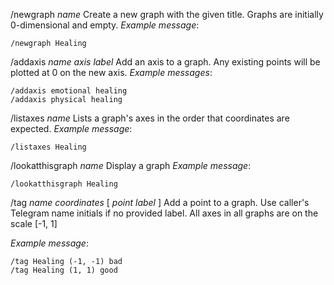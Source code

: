 /newgraph _name_
Create a new graph with the given title. Graphs are initially 0-dimensional and empty.
*Example message*:
```
/newgraph Healing
```

/addaxis _name_ _axis label_
Add an axis to a graph. Any existing points will be plotted at 0 on the new axis.
*Example messages*:
```
/addaxis emotional healing
/addaxis physical healing
```

/listaxes _name_
Lists a graph's axes in the order that coordinates are expected.
*Example message*:
```
/listaxes Healing
```

/lookatthisgraph _name_
Display a graph
*Example message*:
```
/lookatthisgraph Healing
```

/tag _name_ _coordinates_ [ _point label_ ]
Add a point to a graph. Use caller's Telegram name initials if no provided label.
All axes in all graphs are on the scale \[-1, 1]

*Example message*:
```
/tag Healing (-1, -1) bad
/tag Healing (1, 1) good
```
